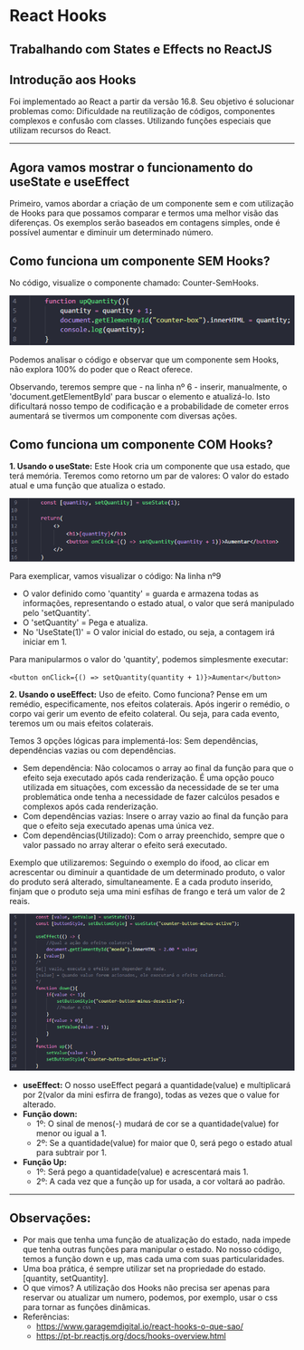 # **React Hooks**

## **Trabalhando com States e Effects no ReactJS**

## **Introdução aos Hooks**

Foi implementado ao React a partir da versão 16.8. Seu objetivo é solucionar problemas como: Dificuldade na reutilização de códigos, componentes complexos e confusão com classes. Utilizando funções especiais que utilizam recursos do React.

------

## **Agora vamos mostrar o funcionamento do useState e useEffect**

Primeiro, vamos abordar a criação de um componente sem e com utilização de Hooks para que possamos comparar e termos uma melhor visão das diferenças. Os exemplos serão baseados em contagens simples, onde é possível aumentar e diminuir um determinado número.

## **Como funciona um componente SEM Hooks?**

No código, visualize o componente chamado: Counter-SemHooks.

<img src="https://github.com/Rennan-sbarros/rennan-sbarros/blob/main/Diversos/Print-Hooks/SemHook.png" style="zoom:150%;" />

Podemos analisar o código e observar que um componente sem Hooks, não explora 100% do poder que o React oferece. 

Observando, teremos sempre que - na linha nº 6  - inserir, manualmente, o 'document.getElementById' para buscar o elemento e atualizá-lo. Isto dificultará nosso tempo de codificação e a probabilidade de cometer erros aumentará se tivermos um componente com diversas ações. 

## **Como funciona um componente COM Hooks?**

**1. Usando o useState:** Este Hook cria um componente que usa estado, que terá memória. Teremos como retorno um par de valores: O valor do estado atual e uma função que atualiza o estado.

   <img src="https://github.com/Rennan-sbarros/rennan-sbarros/blob/main/Diversos/Print-Hooks/ComHooks.png" style="zoom:150%;" />

   Para exemplicar, vamos visualizar o código: 
   Na linha nº9 

   - O valor definido como 'quantity' = guarda e armazena todas as informações, representando o estado atual, o valor que será manipulado pelo 'setQuantity'.
   - O 'setQuantity' = Pega e atualiza.
   - No 'UseState(1)' = O valor inicial do estado, ou seja, a contagem irá iniciar em 1.

   Para manipularmos o valor do 'quantity', podemos simplesmente executar:

   `<button onClick={() => setQuantity(quantity + 1)}>Aumentar</button>`

**2. Usando o useEffect:** Uso de efeito. Como funciona? Pense em um remédio, especificamente, nos efeitos colaterais. Após ingerir o remédio, o corpo vai gerir um evento de efeito colateral. Ou seja, para cada evento, teremos um ou mais efeitos colaterais. 

   Temos 3 opções lógicas para implementá-los: Sem dependências, dependências vazias ou com dependências.

   - Sem dependência: Não colocamos o array ao final da função para que o efeito seja executado após cada renderização. É uma opção pouco utilizada em situações, com excessão da        necessidade de se ter uma problemática onde tenha a necessidade de fazer calcúlos pesados e complexos após cada renderização.
   - Com dependências vazias: Insere o array vazio ao final da função para que o efeito seja executado apenas uma única vez.
   - Com dependências(Utilizado): Com o array preenchido, sempre que o valor passado no array alterar o efeito será executado.

   Exemplo que utilizaremos: Seguindo o exemplo do ifood, ao clicar em acrescentar ou diminuir a quantidade de um determinado produto, o valor do produto será alterado,              simultaneamente. E a cada produto inserido, finjam que o produto seja uma mini esfihas de frango e terá um valor de 2 reais. 

   <img src=" https://github.com/Rennan-sbarros/rennan-sbarros/blob/main/Diversos/Print-Hooks/Ifood.png" style="zoom:150%;" />

- **useEffect:** O nosso useEffect pegará a quantidade(value) e multiplicará por 2(valor da mini esfirra de frango), todas as vezes que o value for alterado.
- **Função down:**
  - 1º: O sinal de menos(-) mudará de cor se a quantidade(value) for menor ou igual a 1.
  - 2º: Se a quantidade(value) for maior que 0, será pego o estado atual para subtrair por 1.
- **Função Up:**
  - 1º: Será pego a quantidade(value) e acrescentará mais 1.
  - 2º: A cada vez que a função up for usada, a cor voltará ao padrão.

------

## **Observações:**

- Por mais que tenha uma função de atualização do estado, nada impede que tenha outras funções para manipular o estado. No nosso código, temos a função down e up, mas cada uma com suas particularidades.
- Uma boa prática, é sempre utilizar set na propriedade do estado. [quantity, setQuantity].
- O que vimos? A utilização dos Hooks não precisa ser apenas para reservar ou atualizar um numero, podemos, por exemplo, usar o css para tornar as funções dinâmicas. 
- Referências:
  - https://www.garagemdigital.io/react-hooks-o-que-sao/
  - https://pt-br.reactjs.org/docs/hooks-overview.html
